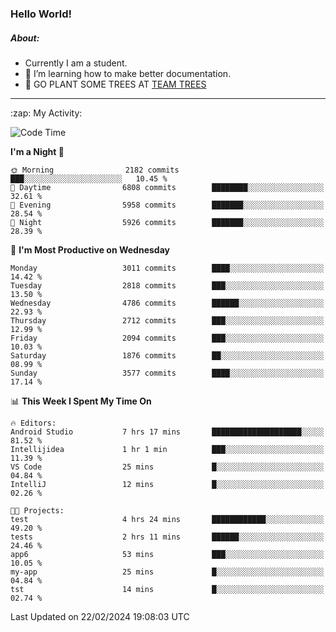 ### Hello World!

##### About:
- Currently I am a student.
- 🌱 I’m learning how to make better documentation.
- 🌱 GO PLANT SOME TREES AT [TEAM TREES](https://teamtrees.org/)

---
  <summary>:zap: My Activity:</summary>
  
<!--START_SECTION:waka-->
![Code Time](http://img.shields.io/badge/Code%20Time-1%2C289%20hrs%2037%20mins-blue)

**I'm a Night 🦉** 

```text
🌞 Morning                2182 commits        ███░░░░░░░░░░░░░░░░░░░░░░   10.45 % 
🌆 Daytime                6808 commits        ████████░░░░░░░░░░░░░░░░░   32.61 % 
🌃 Evening                5958 commits        ███████░░░░░░░░░░░░░░░░░░   28.54 % 
🌙 Night                  5926 commits        ███████░░░░░░░░░░░░░░░░░░   28.39 % 
```
📅 **I'm Most Productive on Wednesday** 

```text
Monday                   3011 commits        ████░░░░░░░░░░░░░░░░░░░░░   14.42 % 
Tuesday                  2818 commits        ███░░░░░░░░░░░░░░░░░░░░░░   13.50 % 
Wednesday                4786 commits        ██████░░░░░░░░░░░░░░░░░░░   22.93 % 
Thursday                 2712 commits        ███░░░░░░░░░░░░░░░░░░░░░░   12.99 % 
Friday                   2094 commits        ███░░░░░░░░░░░░░░░░░░░░░░   10.03 % 
Saturday                 1876 commits        ██░░░░░░░░░░░░░░░░░░░░░░░   08.99 % 
Sunday                   3577 commits        ████░░░░░░░░░░░░░░░░░░░░░   17.14 % 
```


📊 **This Week I Spent My Time On** 

```text
🔥 Editors: 
Android Studio           7 hrs 17 mins       ████████████████████░░░░░   81.52 % 
Intellijidea             1 hr 1 min          ███░░░░░░░░░░░░░░░░░░░░░░   11.39 % 
VS Code                  25 mins             █░░░░░░░░░░░░░░░░░░░░░░░░   04.84 % 
IntelliJ                 12 mins             █░░░░░░░░░░░░░░░░░░░░░░░░   02.26 % 

🐱‍💻 Projects: 
test                     4 hrs 24 mins       ████████████░░░░░░░░░░░░░   49.20 % 
tests                    2 hrs 11 mins       ██████░░░░░░░░░░░░░░░░░░░   24.46 % 
app6                     53 mins             ███░░░░░░░░░░░░░░░░░░░░░░   10.05 % 
my-app                   25 mins             █░░░░░░░░░░░░░░░░░░░░░░░░   04.84 % 
tst                      14 mins             █░░░░░░░░░░░░░░░░░░░░░░░░   02.74 % 
```


 Last Updated on 22/02/2024 19:08:03 UTC
<!--END_SECTION:waka-->
